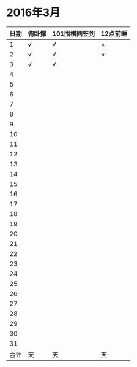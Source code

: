 # 2016年3月

日期|俯卧撑|101围棋网签到|12点前睡
:---|:-----|:------------|:--------
1|√|√|×|
2|√|√|×|
3|√|√||
4||||
5||||
6||||
7||||
8||||
9||||
10||||
11||||
12||||
13||||
14||||
15||||
16||||
17||||
18||||
19||||
20||||
21||||
22||||
23||||
24||||
25||||
26||||
27||||
28||||
29||||
30||||
31||||
合计|天|天|天|